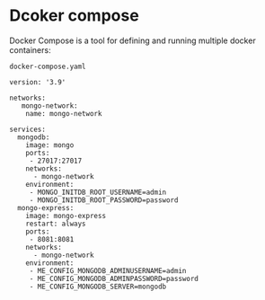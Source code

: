 # Dcoker compose
Docker Compose is a tool for defining and running multiple docker containers:

`docker-compose.yaml`
```
version: '3.9'

networks:
   mongo-network:
    name: mongo-network

services:
  mongodb:
    image: mongo
    ports:
     - 27017:27017
    networks:
      - mongo-network
    environment:
     - MONGO_INITDB_ROOT_USERNAME=admin
     - MONGO_INITDB_ROOT_PASSWORD=password
  mongo-express:
    image: mongo-express
    restart: always
    ports:
     - 8081:8081
    networks:
      - mongo-network
    environment:
     - ME_CONFIG_MONGODB_ADMINUSERNAME=admin
     - ME_CONFIG_MONGODB_ADMINPASSWORD=password
     - ME_CONFIG_MONGODB_SERVER=mongodb
     